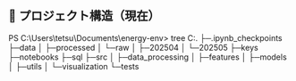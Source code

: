 ## 📁 プロジェクト構造（現在）
PS C:\Users\tetsu\Documents\energy-env> tree
C:.
├─.ipynb_checkpoints
├─data
│  ├─processed
│  └─raw
│      ├─202504
│      └─202505
├─keys
├─notebooks
├─sql
├─src
│  ├─data_processing
│  ├─features
│  ├─models
│  ├─utils
│  └─visualization
└─tests